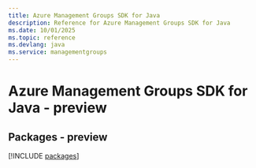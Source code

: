 ```yaml
---
title: Azure Management Groups SDK for Java
description: Reference for Azure Management Groups SDK for Java
ms.date: 10/01/2025
ms.topic: reference
ms.devlang: java
ms.service: managementgroups
---
```

# Azure Management Groups SDK for Java - preview
## Packages - preview
[!INCLUDE [packages](management-groups-index.md)]